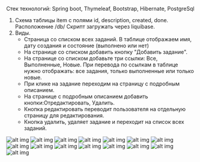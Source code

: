 Стек технологий: Spring boot, Thymeleaf, Bootstrap, Hibernate, PostgreSql 

1. Cхема таблицы item с полями id, description, created, done. Расположение /db/
   Скрипт загружать через liquibase.
2. Виды.
    - Страница со списком всех заданий. В таблице отображаем имя, дату создания и состояние (выполнено или нет)
    - На странице со списком добавить кнопку "Добавить задание".
    - На странице со списком добавьте три ссылки: Все, Выполненные, Новые. При перевода по ссылкам в таблице нужно отображать: все задания, только выполненные или только новые.
    - При клике на задание переходим на страницу с подробным описанием.
    - На странице с подробным описанием добавить кнопки:Отредактировать, Удалить.
    - Кнопка редактировать переводит пользователя на отдельную страницу для редактирования.
    - Кнопка удалить, удаляет задание и переходит на список всех заданий.

![alt img](images/1.png)
![alt img](images/2.png)
![alt img](images/3.png)
![alt img](images/4.png)
![alt img](images/5.png)
![alt img](images/6.png)
![alt img](images/7.png)
![alt img](images/8.png)
![alt img](images/9.png)
![alt img](images/10.png)
![alt img](images/11.png)
![alt img](images/12.png)
![alt img](images/13.png)
![alt img](images/14.png)
![alt img](images/15.png)